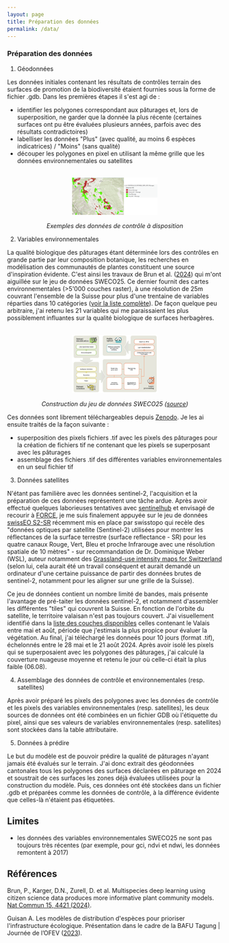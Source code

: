 ```yaml
---
layout: page
title: Préparation des données
permalink: /data/
---
```



### Préparation des données

1. Géodonnées
   
Les données initiales contenant les résultats de contrôles terrain des surfaces de promotion de la biodiversité étaient fournies sous la forme de fichier .gdb. Dans les premières étapes il s'est agi de :

- identifier les polygones correspondant aux pâturages et, lors de superposition, ne garder que la donnée la plus récente (certaines surfaces ont pu être évaluées plusieurs années, parfois avec des résultats contradictoires)
- labelliser les données "Plus" (avec qualité, au moins 6 espèces indicatrices) / "Moins" (sans qualité)
- découper les polygones en pixel en utilisant la même grille que les données environnementales ou satellites

<div align="center">
  <br>
  <img src="/images/preparation_data_controles.png" alt="données pour l'entrainement" width="200"/>
  <br>  
  <p align="center">
    <i>Exemples des données de contrôle à disposition</i>
  </p>
</div>

2. Variables environnementales
   
La qualité biologique des pâturages étant déterminée lors des contrôles en grande partie par leur composition botanique, les recherches en modélisation des communautés de plantes constituent une source d'inspiration évidente. C'est ainsi les travaux de Brun et al. ([2024](https://doi.org/10.1038/s41467-024-48559-9)) qui m'ont aiguillée sur le jeu de données SWECO25. Ce dernier fournit des cartes environnementales (>5'000 couches raster), à une résolution de 25m couvrant l'ensemble de la Suisse pour plus d'une trentaine de variables réparties dans 10 catégories (<a href="sweco25_details">voir la liste complète</a>). De façon quelque peu arbitraire, j'ai retenu les 21 variables qui me paraissaient les plus possiblement influantes sur la qualité biologique de surfaces herbagères.

<div align="center">
  <br>
  <img src="/images/preparation_data_sweco25.png" alt="données SWECO25" width="200"/>
  <br>  
  <p align="center">
    <i>Construction du jeu de données SWECO25 (<a href="https://www.bafu.admin.ch/dam/bafu/fr/dokumente/biodiversitaet/praesentation/referat-antoine-guisan-bafu-tagung-30-11-23.pdf.download.pdf/Les%20mod%C3%A8les%20de%20distribution%20d%27esp%C3%A8ces%20pour%20prioriser%20l%27infrastructure%20%C3%A9cologique.pdf">source</a>)</i>
  </p>
</div>

Ces données sont librement téléchargeables depuis [Zenodo](https://zenodo.org/communities/sweco25/records). Je les ai ensuite traités de la façon suivante :
- superposition des pixels fichiers .tif avec les pixels des pâturages pour la création de fichiers tif ne contenant que les pixels se superposant avec les pâturages
- assemblage des fichiers .tif des différentes variables environnementales en un seul fichier tif

3. Données satellites

N'étant pas familière avec les données sentinel-2, l'acquisition et la préparation de ces données représentent une tâche ardue. Après avoir effectué quelques laborieuses tentatives avec [sentinelhub](https://sentinelhub-py.readthedocs.io/en/latest/index.html) et envisagé de recourir à [FORCE](https://force-eo.readthedocs.io/en/latest/), je me suis finalement appuyée sur le jeu de données [swissEO S2-SR](https://www.swisstopo.admin.ch/fr/imagesatellite-swisseo-s2-sr) récemment mis en place par swisstopo qui recèle des "données optiques par satellite (Sentinel-2) utilisées pour montrer les réflectances de la surface terrestre (surface reflectance - SR) pour les quatre canaux Rouge, Vert, Bleu et proche Infrarouge avec une résolution spatiale de 10 mètres" - sur recommandation de Dr. Dominique Weber (WSL), auteur notamment des [Grassland-use intensity maps for Switzerland](https://www.envidat.ch/#/metadata/grassland-use-intensity-maps-for-switzerland) (selon lui, cela aurait été un travail conséquent et aurait demandé un ordinateur d'une certaine puissance de partir des données brutes de sentinel-2, notamment pour les aligner sur une grille de la Suisse).

Ce jeu de données contient un nombre limité de bandes, mais présente l'avantage de pré-taiter les données sentinel-2, et notamment d'assembler les différentes "tiles" qui couvrent la Suisse. En fonction de l'orbite du satellite, le territoire valaisan n'est pas toujours couvert. J'ai visuellement identifié dans la [liste des couches disponibles](https://data.geo.admin.ch/browser/index.html#/collections/ch.swisstopo.swisseo_s2-sr_v100?.language=en) celles contenant le Valais entre mai et août, période que j'estimais la plus propice pour évaluer la végétation. Au final, j'ai téléchargé les donneés pour 10 jours (format .tif), échelonnés entre le 28 mai et le 21 août 2024. Après avoir isolé les pixels qui se superposaient avec les polygones des pâturages, j'ai calculé la couverture nuageuse moyenne et retenu le jour où celle-ci était la plus faible (06.08).

4. Assemblage des données de contrôle et environnementales (resp. satellites)
   
Après avoir préparé les pixels des polygones avec les données de contrôle et les pixels des variables environnementales (resp. satellites), les deux sources de données ont été combinées en un fichier GDB où l'étiquette du pixel, ainsi que ses valeurs de variables environnementales (resp. satellites) sont stockées dans la table attributaire. 

5. Données à prédire

Le but du modèle est de pouvoir prédire la qualité de pâturages n'ayant jamais été évalués sur le terrain. J'ai donc extrait des géodonnées cantonales tous les polygones des surfaces déclarées en pâturage en 2024 et soustrait de ces surfaces les zones déjà évaluées utilisées pour la construction du modèle. Puis, ces données ont été stockées dans un fichier .gdb et préparées comme les données de contrôle, à la différence évidente que celles-là n'étaient pas étiquetées.

## Limites

- les données des variables environnementales SWECO25 ne sont pas toujours très récentes (par exemple, pour gci, ndvi et ndwi, les données remontent à 2017)

## Références

Brun, P., Karger, D.N., Zurell, D. et al. Multispecies deep learning using citizen science data produces more informative plant community models. [Nat Commun 15, 4421 (2024)](https://doi.org/10.1038/s41467-024-48559-9). 

Guisan A. Les modèles de distribution d'espèces pour prioriser l'infrastructure écologique. Présentation dans le cadre de la BAFU Tagung | Journée de l’OFEV ([2023](https://www.bafu.admin.ch/dam/bafu/fr/dokumente/biodiversitaet/praesentation/referat-antoine-guisan-bafu-tagung-30-11-23.pdf.download.pdf/Les%20mod%C3%A8les%20de%20distribution%20d%27esp%C3%A8ces%20pour%20prioriser%20l%27infrastructure%20%C3%A9cologique.pdf)).


